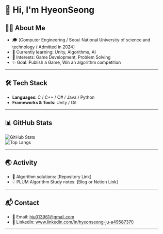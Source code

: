 # :wave: Hi, I'm HyeonSeong

## :man_technologist: About Me
- :mortar_board: [Computer Engineering / Seoul National University of science and technology / Admitted in 2024]  
- :seedling: Currently learning: Unity, Algorithms, AI
- :dart: Interests: Game Development, Problem Solving
- :sparkles: Goal: Publish a Game, Win an algorithm competition

---

## :hammer_and_wrench: Tech Stack
- **Languages**: C / C++ / C# / Java / Python  
- **Frameworks & Tools**: Unity / Git

---

## :bar_chart: GitHub Stats
![GitHub Stats](https://github-readme-stats.vercel.app/api?username=WH16138&show_icons=true&theme=tokyonight)  
![Top Langs](https://github-readme-stats.vercel.app/api/top-langs/?username=WH16138&layout=compact&theme=tokyonight)

---

## :earth_asia: Activity
- :file_folder: Algorithm solutions: [Repository Link]  
- :bulb: PLUM Algorithm Study notes: [Blog or Notion Link]

---

## :mailbox_with_mail: Contact
- :email: Email: hju013961@gmail.com
- :briefcase: LinkedIn: www.linkedin.com/in/hyeonseong-ju-a49587370

---
